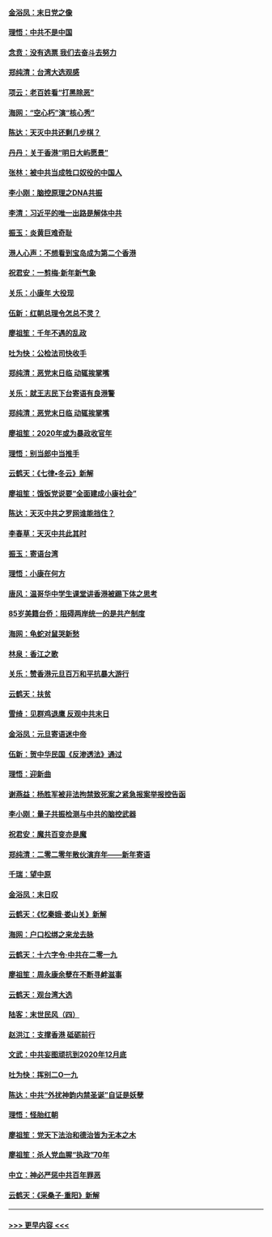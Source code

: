 #### [金浴凤：末日党之像](../pages/nsc993/n11787475.md?t=01130444) 
#### [理悟：中共不是中国](../pages/nsc993/n11787463.md?t=01130444) 
#### [念贲：没有选票  我们去奋斗去努力](../pages/nsc993/n11787398.md?t=01130444) 
#### [郑纯清：台湾大选观感](../pages/nsc993/n11786210.md?t=01130444) 
#### [项云：老百姓看“打黑除恶”](../pages/nsc993/n11785398.md?t=01130444) 
#### [海网：“空心朽”演“核心秀”](../pages/nsc993/n11783874.md?t=01130444) 
#### [陈达：天灭中共还剩几步棋？](../pages/nsc993/n11783719.md?t=01130444) 
#### [丹丹：关于香港“明日大屿愿景”](../pages/nsc993/n11783273.md?t=01130444) 
#### [张林：被中共当成牲口奴役的中国人](../pages/nsc993/n11782397.md?t=01130444) 
#### [李小刚：脑控原理之DNA共振](../pages/nsc993/n11780962.md?t=01130444) 
#### [李清：习近平的唯一出路是解体中共](../pages/nsc993/n11780866.md?t=01130444) 
#### [振玉：炎黄巨难奇耻](../pages/nsc993/n11779632.md?t=01130444) 
#### [港人心声：不想看到宝岛成为第二个香港](../pages/nsc993/n11778817.md?t=01130444) 
#### [祝君安：一剪梅‧新年新气象](../pages/nsc993/n11776340.md?t=01130444) 
#### [关乐：小康年 大役现](../pages/nsc993/n11774213.md?t=01130444) 
#### [伍新：红朝总理令怎总不灵？](../pages/nsc993/n11770813.md?t=01130444) 
#### [廖祖笙：千年不遇的乱政](../pages/nsc993/n11770373.md?t=01130444) 
#### [吐为快：公检法司快收手](../pages/nsc993/n11770359.md?t=01130444) 
#### [郑纯清：恶党末日临 动辄挨掌嘴](../pages/nsc993/n11769912.md?t=01130444) 
#### [关乐：就王志民下台寄语有良港警](../pages/nsc993/n11769903.md?t=01130444) 
#### [郑纯清：恶党末日临 动辄挨掌嘴](../pages/nsc993/n11769356.md?t=01130444) 
#### [廖祖笙：2020年或为暴政收官年](../pages/nsc993/n11768216.md?t=01130444) 
#### [理悟：别当郎中当推手](../pages/nsc993/n11768243.md?t=01130444) 
#### [云鹤天：《七律▪冬云》新解](../pages/nsc993/n11768204.md?t=01130444) 
#### [廖祖笙：饿饭党说要“全面建成小康社会”](../pages/nsc993/n11767482.md?t=01130444) 
#### [陈达：天灭中共之罗网谁能挡住？](../pages/nsc993/n11767465.md?t=01130444) 
#### [李春草：天灭中共此其时](../pages/nsc993/n11767452.md?t=01130444) 
#### [振玉：寄语台湾](../pages/nsc993/n11767432.md?t=01130444) 
#### [理悟：小康在何方](../pages/nsc993/n11767394.md?t=01130444) 
#### [唐风：温哥华中学生课堂讲香港被踢下体之思考](../pages/nsc993/n11766848.md?t=01130444) 
#### [85岁美籍台侨：阻碍两岸统一的是共产制度](../pages/nsc993/n11765043.md?t=01130444) 
#### [海网：龟蛇对鼠哭新愁](../pages/nsc993/n11764895.md?t=01130444) 
#### [林泉：香江之歌](../pages/nsc993/n11764415.md?t=01130444) 
#### [关乐：赞香港元旦百万和平抗暴大游行](../pages/nsc993/n11764382.md?t=01130444) 
#### [云鹤天：扶贫](../pages/nsc993/n11764245.md?t=01130444) 
#### [雪绮：见群鸡退鹰  反观中共末日](../pages/nsc993/n11762112.md?t=01130444) 
#### [金浴凤：元旦寄语迷中帝](../pages/nsc993/n11761788.md?t=01130444) 
#### [伍新：贺中华民国《反渗透法》通过](../pages/nsc993/n11761994.md?t=01130444) 
#### [理悟：迎新曲](../pages/nsc993/n11761152.md?t=01130444) 
#### [谢燕益：杨胜军被非法拘禁致死案之紧急报案举报控告函](../pages/nsc993/n11756134.md?t=01130444) 
#### [李小刚：量子共振检测与中共的脑控武器](../pages/nsc993/n11754518.md?t=01130444) 
#### [祝君安：魔共百变亦是魔](../pages/nsc993/n11754469.md?t=01130444) 
#### [郑纯清：二零二零年散伙演弃年——新年寄语](../pages/nsc993/n11754195.md?t=01130444) 
#### [千瑞：望中原](../pages/nsc993/n11754159.md?t=01130444) 
#### [金浴凤：末日叹](../pages/nsc993/n11752359.md?t=01130444) 
#### [云鹤天：《忆秦娥‧娄山关》新解](../pages/nsc993/n11752348.md?t=01130444) 
#### [海网：户口松绑之来龙去脉](../pages/nsc993/n11752328.md?t=01130444) 
#### [云鹤天：十六字令‧中共在二零一九](../pages/nsc993/n11752305.md?t=01130444) 
#### [廖祖笙：周永康余孽在不断寻衅滋事](../pages/nsc993/n11751013.md?t=01130444) 
#### [云鹤天：观台湾大选](../pages/nsc993/n11751007.md?t=01130444) 
#### [陆客：末世民风（四）](../pages/nsc993/n11749203.md?t=01130444) 
#### [赵洪江：支撑香港 砥砺前行](../pages/nsc993/n11748482.md?t=01130444) 
#### [文武：中共妄图顽抗到2020年12月底](../pages/nsc993/n11748446.md?t=01130444) 
#### [吐为快：挥别二O一九](../pages/nsc993/n11748411.md?t=01130444) 
#### [陈达：中共“外扰神韵内禁圣诞”自证是妖孽](../pages/nsc993/n11748226.md?t=01130444) 
#### [理悟：怪胎红朝](../pages/nsc993/n11748206.md?t=01130444) 
#### [廖祖笙：党天下法治和德治皆为无本之木](../pages/nsc993/n11748135.md?t=01130444) 
#### [廖祖笙：杀人党血腥“执政”70年](../pages/nsc993/n11745144.md?t=01130444) 
#### [中立：神必严惩中共百年罪恶](../pages/nsc993/n11744970.md?t=01130444) 
#### [云鹤天：《采桑子‧重阳》新解](../pages/nsc993/n11744948.md?t=01130444) 

----
#### [ >>> 更早内容 <<< ](../indexes/nsc993-earlier.md)
